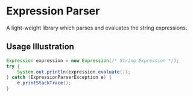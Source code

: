 # Expression Parser
A light-weight library which parses and evaluates the string expressions.  
## Usage Illustration
``` java
Expression expression = new Expression(/* String Expression */);
try {
    System.out.println(expression.evaluate());
} catch (ExpressionParserException e) {
    e.printStackTrace();
}    
```